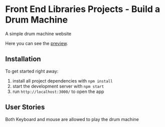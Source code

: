 # Front End Libraries Projects - Build a Drum Machine

A simple drum machine website

Here you can see the [preview](https://Huys952759.github.io/Drum-Machine/).

## Installation

To get started right away:

1. install all project dependencies with ``` npm install ```
2. start the development server with ``` npm start ```
3. run ``` http://localhost:3000/ ``` to open the app

## User Stories

Both Keyboard and mouse are allowed to play the drum machine

